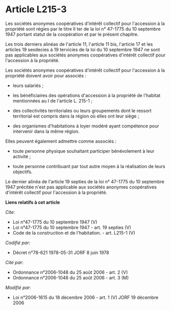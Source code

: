 # Article L215-3

Les sociétés anonymes coopératives d'intérêt collectif pour l'accession à la propriété sont régies par le titre II ter de la
loi n° 47-1775 du 10 septembre 1947 portant statut de la coopération et par le présent chapitre. 

Les trois derniers alinéas de l'article 11, l'article 11 bis, l'article 17 et les articles 19 sexdecies à 19 tervicies de la
loi du 10 septembre 1947 ne sont pas applicables aux sociétés anonymes coopératives d'intérêt collectif pour l'accession à la
propriété. 

Les sociétés anonymes coopératives d'intérêt collectif pour l'accession à la propriété doivent avoir pour associés :

- leurs salariés ;

- les bénéficiaires des opérations d'accession à la propriété de l'habitat mentionnées au I de l'article L. 215-1 ;

- des collectivités territoriales ou leurs groupements dont le ressort territorial est compris dans la région où elles ont
leur siège ;

- des organismes d'habitations à loyer modéré ayant compétence pour intervenir dans la même région. 

Elles peuvent également admettre comme associés :

- toute personne physique souhaitant participer bénévolement à leur activité ;

- toute personne contribuant par tout autre moyen à la réalisation de leurs objectifs. 

Le dernier alinéa de l'article 19 septies de la loi n° 47-1775 du 10 septembre 1947 précitée n'est pas applicable aux
sociétés anonymes coopératives d'intérêt collectif pour l'accession à la propriété.

**Liens relatifs à cet article**

_Cite_:

  - Loi n°47-1775 du 10 septembre 1947 (V)
  - Loi n°47-1775 du 10 septembre 1947 - art. 19 septies (V)
  - Code de la construction et de l'habitation. - art. L215-1 (V)

_Codifié par_:

  - Décret n°78-621 1978-05-31 JORF 8 juin 1978

_Cité par_:

  - Ordonnance n°2006-1048 du 25 août 2006 - art. 2 (V)
  - Ordonnance n°2006-1048 du 25 août 2006 - art. 3 (M)

_Modifié par_:

  - Loi n°2006-1615 du 18 décembre 2006 - art. 1 (V) JORF 19 décembre 2006
